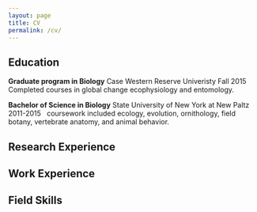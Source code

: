 ```yaml
---
layout: page
title: CV
permalink: /cv/
---
```


## Education
**Graduate program in Biology** Case Western Reserve Univeristy Fall 2015 
&nbsp;
Completed courses in global change ecophysiology and entomology.
&nbsp;

**Bachelor of Science in Biology** State University of New York at New Paltz 2011-2015
&nbsp;
coursework included ecology, evolution, ornithology, field botany, vertebrate anatomy, and animal behavior.
&nbsp;


## Research Experience


## Work Experience


## Field Skills
